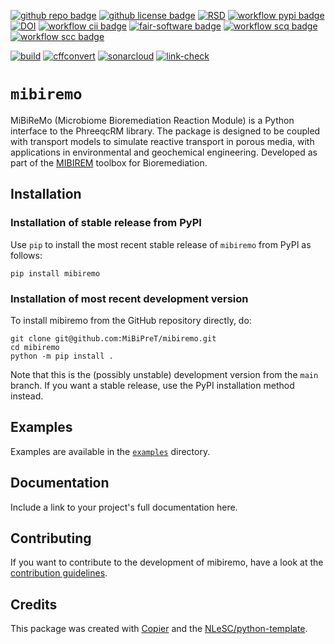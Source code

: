 
[![github repo badge](https://img.shields.io/badge/github-repo-000.svg?logo=github&labelColor=gray&color=blue)](https://github.com/MiBiPreT/mibiremo)
[![github license badge](https://img.shields.io/github/license/MiBiPreT/mibiremo)](https://github.com/MiBiPreT/mibiremo) 
[![RSD](https://img.shields.io/badge/rsd-mibiremo-00a3e3.svg)](https://www.research-software.nl/software/mibiremo) 
[![workflow pypi badge](https://img.shields.io/pypi/v/mibiremo.svg?colorB=blue)](https://pypi.python.org/project/mibiremo/) 
[![DOI](https://zenodo.org/badge/DOI/10.5281/zenodo.15180602.svg)](https://doi.org/10.5281/zenodo.15180602)
[![workflow cii badge](https://bestpractices.coreinfrastructure.org/projects/10401/badge)](https://bestpractices.coreinfrastructure.org/projects/10401) 
[![fair-software badge](https://img.shields.io/badge/fair--software.eu-%E2%97%8F%20%20%E2%97%8F%20%20%E2%97%8F%20%20%E2%97%8F%20%20%E2%97%8B-yellow)](https://fair-software.eu) 
[![workflow scq badge](https://sonarcloud.io/api/project_badges/measure?project=MiBiPreT_mibiremo&metric=alert_status)](https://sonarcloud.io/dashboard?id=MiBiPreT_mibiremo) 
[![workflow scc badge](https://sonarcloud.io/api/project_badges/measure?project=MiBiPreT_mibiremo&metric=coverage)](https://sonarcloud.io/dashboard?id=MiBiPreT_mibiremo)
<!-- [![Documentation Status](https://readthedocs.org/projects/mibiremobadge/?version=latest)](https://mibiremo.readthedocs.io/en/latest/?badge=latest) -->
[![build](https://github.com/MiBiPreT/mibiremo/actions/workflows/build.yml/badge.svg)](https://github.com/MiBiPreT/mibiremo/actions/workflows/build.yml)
[![cffconvert](https://github.com/MiBiPreT/mibiremo/actions/workflows/cffconvert.yml/badge.svg)](https://github.com/MiBiPreT/mibiremo/actions/workflows/cffconvert.yml)
[![sonarcloud](https://github.com/MiBiPreT/mibiremo/actions/workflows/sonarcloud.yml/badge.svg)](https://github.com/MiBiPreT/mibiremo/actions/workflows/sonarcloud.yml)
[![link-check](https://github.com/MiBiPreT/mibiremo/actions/workflows/link-check.yml/badge.svg)](https://github.com/MiBiPreT/mibiremo/actions/workflows/link-check.yml)


# `mibiremo`

MiBiReMo (Microbiome Bioremediation Reaction Module) is a Python interface to the PhreeqcRM library. The package is designed to be coupled with transport models to simulate reactive transport in porous media, with applications in environmental and geochemical engineering. Developed as part of the [MIBIREM](https://www.mibirem.eu/) toolbox for Bioremediation.

## Installation

### Installation of stable release from PyPI

Use `pip` to install the most recent stable release of `mibiremo` from PyPI as follows:

```console
pip install mibiremo
```

### Installation of most recent development version

To install mibiremo from the GitHub repository directly, do:

```console
git clone git@github.com:MiBiPreT/mibiremo.git
cd mibiremo
python -m pip install .
```

Note that this is the (possibly unstable) development version from the `main` branch. If you want a stable release, use the PyPI installation method instead.

## Examples
Examples are available in the [`examples`](examples/) directory. 

## Documentation

Include a link to your project's full documentation here.

## Contributing

If you want to contribute to the development of mibiremo,
have a look at the [contribution guidelines](CONTRIBUTING.md).

## Credits

This package was created with [Copier](https://github.com/copier-org/copier) and the [NLeSC/python-template](https://github.com/NLeSC/python-template).
